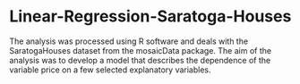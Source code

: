 # Linear-Regression-Saratoga-Houses
The analysis was processed using R software and deals with the SaratogaHouses dataset from the mosaicData package. The aim of the analysis was to develop a model that describes the dependence of the variable price on a few selected explanatory variables.
